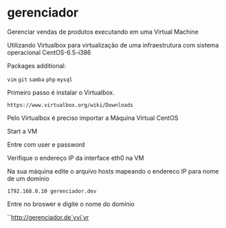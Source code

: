 gerenciador
===========

Gerenciar vendas de produtos executando em uma Virtual Machine

Utilizando Virtualbox para virtualização de uma infraestrutura com sistema operacional CentOS-6.5-i386

Packages additional:

``vim``
``git``
``samba``
``php``
``mysql``

Primeiro passo é instalar o Virtualbox. 

``https://www.virtualbox.org/wiki/Downloads``

Pelo Virtualbox é preciso importar a Máquina Virtual CentOS

Start a VM

Entre com user e password

Verifique o endereço IP da interface eth0 na VM

Na sua máquina edite o arquivo hosts mapeando o endereco IP para nome de um domínio

``1792.168.0.10 gerenciador.dev``

Entre no broswer e digite o nome do domínio

``http://gerenciador.de`vvi`vr
